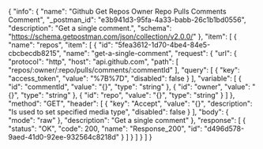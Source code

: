 {
  "info": {
    "name": "Github Get Repos Owner Repo Pulls Comments Comment",
    "_postman_id": "e3b941d3-95fa-4a33-babb-26c1b1bd0556",
    "description": "Get a single comment.",
    "schema": "https://schema.getpostman.com/json/collection/v2.0.0/"
  },
  "item": [
    {
      "name": "repos",
      "item": [
        {
          "id": "5fea3612-1d70-4be4-84e5-cbcbecdb8215",
          "name": "get-a-single-comment",
          "request": {
            "url": {
              "protocol": "http",
              "host": "api.github.com",
              "path": [
                "repos/:owner/:repo/pulls/comments/:commentId"
              ],
              "query": [
                {
                  "key": "access_token",
                  "value": "%7B%7D",
                  "disabled": false
                }
              ],
              "variable": [
                {
                  "id": "commentId",
                  "value": "{}",
                  "type": "string"
                },
                {
                  "id": "owner",
                  "value": "{}",
                  "type": "string"
                },
                {
                  "id": "repo",
                  "value": "{}",
                  "type": "string"
                }
              ]
            },
            "method": "GET",
            "header": [
              {
                "key": "Accept",
                "value": "{}",
                "description": "Is used to set specified media type",
                "disabled": false
              }
            ],
            "body": {
              "mode": "raw"
            },
            "description": "Get a single comment"
          },
          "response": [
            {
              "status": "OK",
              "code": 200,
              "name": "Response_200",
              "id": "d496d578-9aed-41d0-92ee-932564c8218d"
            }
          ]
        }
      ]
    }
  ]
}
